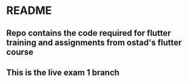 
# README

## Repo contains the code required for flutter training and assignments from ostad's flutter course

## This is the live exam 1 branch
